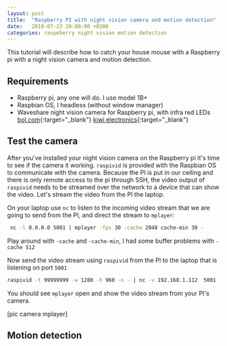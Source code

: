 ```yaml
---
layout: post
title:  "Raspberry PI with night vision camera and motion detection"
date:   2018-07-23 20:00:00 +0200
categories: raspeberry night vision motion detection
---
```

This tutorial will describe how to catch your house mouse with a Raspberry pi with a night vision camera and motion detection.

## Requirements ##

* Raspberry pi, any one will do. I use model 1B+
* Raspbian OS, I headless (without window manager)
* Waveshare night vision camera for Raspberry pi, with infra red LEDs
[bol.com][bol_com_camera]{:target="_blank"} 
[kiwi electronics][kiwi_electronics_camera]{:target="_blank"}


## Test the camera ##

After you've installed your night vision camera on the Raspberry pi it's time to see if the camera it working. `raspivid` is provided with the Raspbian OS to communicate with the camera. Because the PI is put in our ceiling and there is only remote access to the pi through SSH, the video output of `raspivid` needs to be streamed over the network to a device that can show the video. Let's stream the video from the PI the laptop.

On your laptop use `nc` to listen to the incoming video stream that we are going to send from the PI, and direct the stream to `mplayer`:

```bash
 nc -l 0.0.0.0 5001 | mplayer -fps 30 -cache 2048 cache-min 30 -
```

Play around with `-cache` and `-cache-min`, I had some buffer problems with `-cache 512`

Now send the video stream using `raspivid` from the PI to the laptop that is listening on port `5001`

```bash
raspivid -t 99999999 -w 1280 -h 960 -o - | nc -v 192.168.1.112  5001
```


You should see `mplayer` open and show the video stream from your PI's camera.

[pic camera mplayer]


## Motion detection ##


<!-- ekyll also offers powerful support for code snippets:

{% highlight ruby %}
def print_hi(name)
  puts "Hi, #{name}"
end
print_hi('Tom')
#=> prints 'Hi, Tom' to STDOUT.
{% endhighlight %}

```javascript
const aap = geit();


```

![My helpful screenshot]({{ "/assets/hero_chara_mario_pc.png" | relative_url }})

Check out the [Jekyll docs][jekyll-docs] for more info on how to get the most out of Jekyll. File all bugs/feature requests at [Jekyll’s GitHub repo][jekyll-gh]. If you have questions, you can ask them on [Jekyll Talk][jekyll-talk]. -->


[bol_com_camera]: https://www.bol.com/nl/p/waveshare-night-vision-camera-light-sense-ir-led-board/9200000092056912/?suggestionType=featured_product&suggestedFor=wavesh&originalSearchContext=media_all&originalSection=main
[kiwi_electronics_camera]: https://www.kiwi-electronics.nl/raspberry-pi-night-vision-camera?search=waveshare 


[jekyll-docs]: https://jekyllrb.com/docs/home
[jekyll-gh]:   https://github.com/jekyll/jekyll
[jekyll-talk]: https://talk.jekyllrb.com/